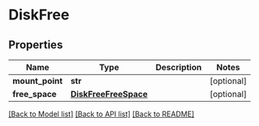 # DiskFree

## Properties
Name | Type | Description | Notes
------------ | ------------- | ------------- | -------------
**mount_point** | **str** |  | [optional] 
**free_space** | [**DiskFreeFreeSpace**](DiskFreeFreeSpace.md) |  | [optional] 

[[Back to Model list]](../README.md#documentation-for-models) [[Back to API list]](../README.md#documentation-for-api-endpoints) [[Back to README]](../README.md)

